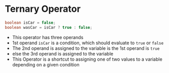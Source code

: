 # Ternary Operator

```java
boolean isCar = false;
boolean wasCar = isCar ? true : false;
```

- This operator has three operands
- 1st operand `isCar` is a condition, which should evaluate to `true` or `false`
- The 2nd operand is assigned to the variable is the 1st operand is `true`
- else the 3rd operand is assigned to the variable
- This Operator is a shortcut to assigning one of two values to a variable depending on a given condition
